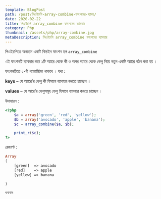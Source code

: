 ```yaml
---
template: BlogPost
path: /post/পিএইচপি-array-combine-ফাংশনের-ব্যাবহ/
date: 2020-02-22
title: পিএইচপি array_combine ফাংশনের ব্যাবহার
category: Php
thumbnail: /assets/php/array-combine.jpg
metaDescription: পিএইচপি array_combine ফাংশনের ব্যাবহার
---
```


পিএইচপিতে অন্যতম একটি বিল্ডইন ফাংশন হল `array_combine`

এই ফাংশনটি ব্যাবহার করে ১টি অ্যারে থেকে কী ও অপর অ্যারে থেকে ভেলু নিয়ে নতুন একটি অ্যারে গঠন করা হয় ।

ফাংশনটিতে ২-টি প্যারামিটার থাকবে । যথা :

**keys** – যে অ্যারে’র ভেলু কী হিসাবে ব্যাবহার করতে চাচ্ছেন ।

**values** – যে আরে’র ভেলুসমূহ ভেলু হিসাবে ব্যাবহার করতে চাচ্ছেন ।

উদাহারন :

```php
<?php
    $a = array('green', 'red', 'yellow');
    $b = array('avocado', 'apple', 'banana');
    $c = array_combine($a, $b);

    print_r($c);
?>
```

রেজাল্ট :

```php
Array
(
    [green]  => avocado
    [red]    => apple
    [yellow] => banana

)
```

`ধন্যবাদ`
